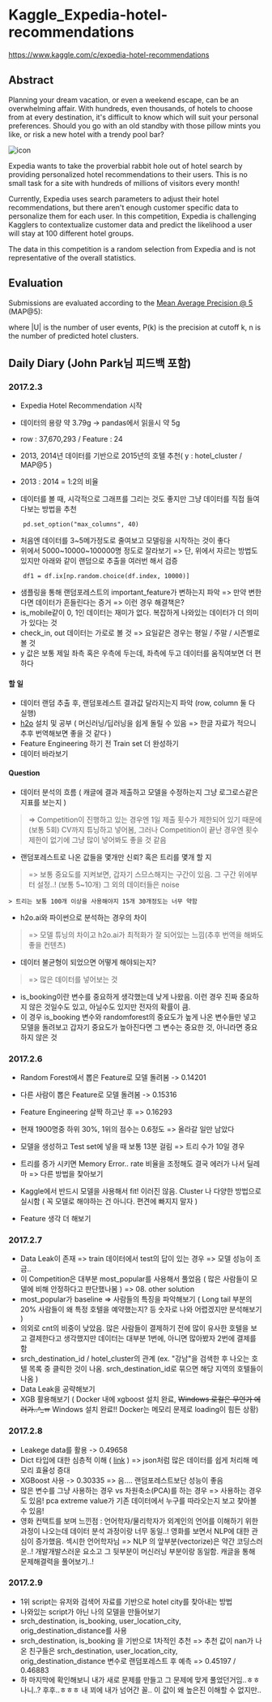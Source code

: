 # Kaggle_Expedia-hotel-recommendations

https://www.kaggle.com/c/expedia-hotel-recommendations

## Abstract
Planning your dream vacation, or even a weekend escape, can be an overwhelming affair. With hundreds, even thousands, of hotels to choose from at every destination, it's difficult to know which will suit your personal preferences. Should you go with an old standby with those pillow mints you like, or risk a new hotel with a trendy pool bar? 

![icon](https://storage.googleapis.com/kaggle-competitions/kaggle/5056/media/expedia_icons.png)


Expedia wants to take the proverbial rabbit hole out of hotel search by providing personalized hotel recommendations to their users. This is no small task for a site with hundreds of millions of visitors every month!

Currently, Expedia uses search parameters to adjust their hotel recommendations, but there aren't enough customer specific data to personalize them for each user. In this competition, Expedia is challenging Kagglers to contextualize customer data and predict the likelihood a user will stay at 100 different hotel groups.

The data in this competition is a random selection from Expedia and is not representative of the overall statistics.

## Evaluation
Submissions are evaluated according to the [Mean Average Precision @ 5](https://www.kaggle.com/wiki/MeanAveragePrecision) (MAP@5):


where |U| is the number of user events, P(k) is the precision at cutoff k, n is the number of predicted hotel clusters.


## Daily Diary (John Park님 피드백 포함)

### 2017.2.3  

- Expedia Hotel Recommendation 시작
- 데이터의 용량 약 3.79g -> pandas에서 읽을시 약 5g
- row : 37,670,293  / Feature : 24
- 2013, 2014년 데이터를 기반으로 2015년의 호텔 추천( y : hotel_cluster / MAP@5 )
- 2013 : 2014 = 1:2의 비율

- 데이터를 볼 때, 시각적으로 그래프를 그리는 것도 좋지만 그냥 데이터를 직접 들여다보는 방법을 추천
~~~
    pd.set_option("max_columns", 40) 
~~~

- 처음엔 데이터를 3~5메가정도로 줄여보고 모델링을 시작하는 것이 좋다
- 위에서 5000~10000~100000명 정도로 잘라보기 => 단, 위에서 자르는 방법도 있지만 아래와 같이 랜덤으로 추출을 여러번 해서 검증

~~~
    df1 = df.ix[np.random.choice(df.index, 10000)]
~~~

- 샘플링을 통해 랜덤포레스트의 important_feature가 변하는지 파악 => 만약 변한다면 데이터가 흔들린다는 증거 => 이런 경우 해결책은?
- is_mobile같이 0, 1인 데이터는 재미가 없다. 복잡하게 나와있는 데이터가 더 의미가 있다는 것
- check_in, out 데이터는 가로로 볼 것 => 요일같은 경우는 평일 / 주말 / 시즌별로 볼 것
- y 값은 보통 제일 좌측 혹은 우측에 두는데, 좌측에 두고 데이터를 움직여보면 더 편하다


#### 할 일
- 데이터 랜덤 추출 후, 랜덤포레스트 결과값 달라지는지 파악 (row, column 둘 다 실행)
- [h2o](http://h2o.ai) 설치 및 공부 ( 머신러닝/딥러닝을 쉽게 돌릴 수 있음 => 한글 자료가 적으니 추후 번역해보면 좋을 것 같다 )
- Feature Engineering 하기 전 Train set 더 완성하기
- 데이터 바라보기

#### Question
- 데이터 분석의 흐름 ( 캐글에 결과 제출하고 모델을 수정하는지 그냥 로그로스같은 지표를 보는지 )
> => Competition이 진행하고 있는 경우엔 1일 제출 횟수가 제한되어 있기 때문에(보통 5회) CV까지 튜닝하고 넣어봄, 그러나 Competition이 끝난 경우엔 횟수 제한이 없기에 그냥 많이 넣어봐도 좋을 것 같음

- 랜덤포레스트로 나온 값들을 몇개만 신뢰? 혹은 트리를 몇개 할 지
> => 보통 중요도를 지켜보면, 갑자기 스므스해지는 구간이 있음. 그 구간 위에부터 설정..! (보통 5~10개) 그 외의 데이터들은 noise 

    > 트리는 보통 100개 이상을 사용해야지 15개 30개정도는 너무 약함

- h2o.ai와 파이썬으로 분석하는 경우의 차이
> => 모델 튜닝의 차이고 h2o.ai가 최적화가 잘 되어있는 느낌(추후 번역을 해봐도 좋을 컨텐츠)

- 데이터 불균형이 되었으면 어떻게 해야되는지?
> => 많은 데이터를 넣어보는 것

- is_booking이란 변수를 중요하게 생각했는데 낮게 나왔음. 이런 경우 진짜 중요하지 않은 것일수도 있고, 아닐수도 있지만 전자의 확률이 큼.
- 이 경우 is_booking 변수와 randomforest의 중요도가 높게 나온 변수들만 넣고 모델을 돌려보고 갑자기 중요도가 높아진다면 그 변수는 중요한 것, 아니라면 중요하지 않은 것



### 2017.2.6  
- Random Forest에서 뽑은 Feature로 모델 돌려봄 -> 0.14201
- 다른 사람이 뽑은 Feature로 모델 돌려봄 -> 0.15316
- Feature Engineering 살짝 하고난 후 => 0.16293
- 현재 1900명중 하위 30%, 1위의 점수는 0.6정도 => 올라갈 일만 남았다
- 모델을 생성하고 Test set에 넣을 때 보통 13분 걸림 => 트리 수가 10일 경우
- 트리를 증가 시키면 Memory Error.. rate 비율을 조정해도 결국 에러가 나서 딜레마 => 다른 방법을 찾아보기

- Kaggle에서 반드시 모델을 사용해서 fit! 이러진 않음. Cluster 나 다양한 방법으로 실시함 ( 꼭 모델로 해야하는 건 아니다. 편견에 빠지지 말자 )
- Feature 생각 더 해보기 


### 2017.2.7
- Data Leak이 존재 => train 데이터에서 test의 답이 있는 경우 => 모델 성능이 조금.. 
- 이 Competition은 대부분 most_popular를 사용해서 풀었음 ( 많은 사람들이 모델에 비해 안정하다고 판단했나봄 ) => 08. other solution
- most_popular가 baseline => 사람들의 특징을 파악해보기 ( Long tail 부분의 20% 사람들이 왜 특정 호텔을 예약했는지? 등 숫자로 나와 어렵겠지만 분석해보기 ) 
- 의외로 cnt의 비중이 낮았음. 많은 사람들이 결제하기 전에 많이 유사한 호텔을 보고 결제한다고 생각했지만 데이터는 대부분 1번에, 아니면 많아봤자 2번에 결제를 함
- srch_destination_id / hotel_cluster의 관계 (ex. "강남"을 검색한 후 나오는 호텔 목록 중 클릭한 것이 나옴. srch_destination_id로 묶으면 해당 지역의 호텔들이 나옴 )
- Data Leak을 공략해보기
- XGB 활용해보기 ( Docker 내에 xgboost 설치 완료, ~~Windows 로컬은 무언가 에러가..^_ㅠ~~  Windows 설치 완료!! Docker는 메모리 문제로 loading이 힘든 상황)


### 2017.2.8
- Leakege data를 활용 -> 0.49658
- Dict 타입에 대한 심층적 이해 ( [link](http://pythonkr.github.io/pyconkr-2014/pdf/pyconkr-2014-02_dict.pdf) ) => json처럼 많은 데이터를 쉽게 처리해 메모리 효율성 증대
- XGBoost 사용 -> 0.30335 => 음.... 랜덤포레스트보단 성능이 좋음
- 많은 변수를 그냥 사용하는 경우 vs 차원축소(PCA)를 하는 경우  => 사용하는 경우도 있음! pca extreme value가 기존 데이터에서 누구를 따라오는지 보고 찾아볼 수 있음!
- 영화 컨택트를 보며 느낀점 : 언어학자/물리학자가 외계인의 언어를 이해하기 위한 과정이 나오는데 데이터 분석 과정이랑 너무 동일..! 영화를 보면서 NLP에 대한 관심이 증가했음. 섹시한 언어학자님 => NLP 의 앞부분(vectorize)은 약간 코딩스러운..! 개발개발스러운 요소고 그 뒷부분이 머신러닝 부분이랑 동일함. 캐글을 통해 문제해결력을 풀어보기..!

### 2017.2.9
- 1위 script는 유저와 검색어 자료를 기반으로 hotel city를 찾아내는 방법
- 나와있는 script가 아닌 나의 모델을 만들어보기 
- srch_destination, is_booking, user_location_city, orig_destination_distance를 사용
- srch_destination, is_booking 을 기반으로 1차적인 추천 => 추천 값이 nan가 나온 친구들은 srch_destination, user_location_city, orig_destination_distance 변수로 랜덤포레스트 후 예측 => 0.45197 / 0.46883
- 하 마지막에 확인해보니 내가 새로 문제를 만들고 그 문제에 맞게 풀었던거임..ㅎㅎ 나니..? 후후..ㅎㅎㅎ 내 꾀에 내가 넘어간 꼴.. 이 값이 왜 높은진 이해할 수 없지만..




